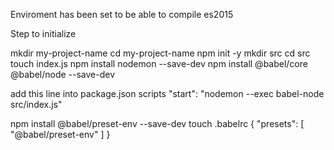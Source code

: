 Enviroment has been set to be able to compile es2015

Step to initialize

mkdir my-project-name
cd my-project-name
npm init -y
mkdir src
cd src
touch index.js
npm install nodemon --save-dev
npm install @babel/core @babel/node --save-dev

add this line into package.json scripts
"start": "nodemon --exec babel-node src/index.js"

npm install @babel/preset-env --save-dev
touch .babelrc
{
  "presets": [
    "@babel/preset-env"
  ]
}